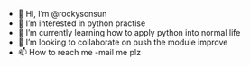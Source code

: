 - 👋 Hi, I’m @rockysonsun
- 👀 I’m interested in python practise
- 🌱 I’m currently learning how to apply python into normal life
- 💞️ I’m looking to collaborate on push the module improve
- 📫 How to reach me -mail me plz

<!---
rockysonsun/rockysonsun is a ✨ special ✨ repository because its `README.md` (this file) appears on your GitHub profile.
You can click the Preview link to take a look at your changes.
--->
